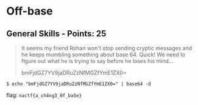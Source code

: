 # Off-base

## General Skills - Points: 25

> It seems my friend Rohan won't stop sending cryptic messages and he keeps mumbling something about base 64. Quick! We need to figure out what he is trying to say before he loses his mind...
>
> 
>
> 
>
> bmFjdGZ7YV9jaDRuZzNfMGZfYmE1ZX0=
>

	$ echo "bmFjdGZ7YV9jaDRuZzNfMGZfYmE1ZX0=" | base64 -d

flag: `nactf{a_ch4ng3_0f_ba5e}`
